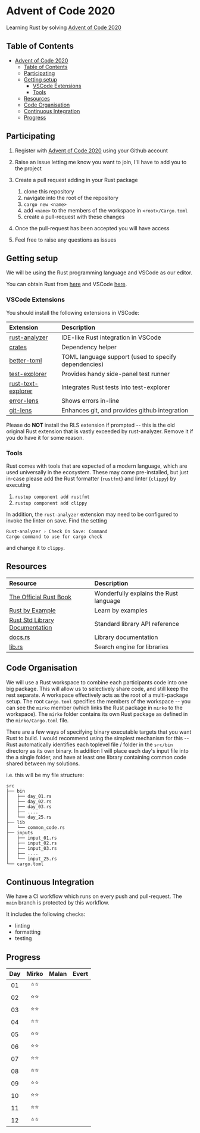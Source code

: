 # Advent of Code 2020

Learning Rust by solving [Advent of Code 2020](https://adventofcode.com/2020)

## Table of Contents

- [Advent of Code 2020](#advent-of-code-2020)
  - [Table of Contents](#table-of-contents)
  - [Participating](#participating)
  - [Getting setup](#getting-setup)
    - [VSCode Extensions](#vscode-extensions)
    - [Tools](#tools)
  - [Resources](#resources)
  - [Code Organisation](#code-organisation)
  - [Continuous Integration](#continuous-integration)
  - [Progress](#progress)

## Participating

1. Register with [Advent of Code 2020](https://adventofcode.com/2020) using your Github account
2. Raise an issue letting me know you want to join, I'll have to add you to the project
3. Create a pull request adding in your Rust package

    1. clone this repository
    2. navigate into the root of the repository
    3. `cargo new <name>`
    4. add `<name>` to the members of the workspace in `<root>/Cargo.toml`
    5. create a pull-request with these changes

4. Once the pull-request has been accepted you will have access
5. Feel free to raise any questions as issues

## Getting setup

We will be using the Rust programming language and VSCode as our editor.

You can obtain Rust from [here](https://www.rust-lang.org/learn/get-started) and VSCode [here](https://code.visualstudio.com/).

### VSCode Extensions

You should install the following extensions in VSCode:

| Extension | Description |
| :-------- | :---------- |
| [rust-analyzer](https://marketplace.visualstudio.com/items?itemName=matklad.rust-analyzer) | IDE-like Rust integration in VSCode |
| [crates](https://marketplace.visualstudio.com/items?itemName=serayuzgur.crates) | Dependency helper |
| [better-toml](https://marketplace.visualstudio.com/items?itemName=bungcip.better-toml) | TOML language support (used to specify dependencies) |
| [test-explorer](https://marketplace.visualstudio.com/items?itemName=hbenl.vscode-test-explorer) | Provides handy side-panel test runner |
| [rust-text-explorer](https://marketplace.visualstudio.com/items?itemName=swellaby.vscode-rust-test-adapter) | Integrates Rust tests into test-explorer |
| [error-lens](https://marketplace.visualstudio.com/items?itemName=usernamehw.errorlens) | Shows errors in-line |
| [git-lens](https://marketplace.visualstudio.com/items?itemName=eamodio.gitlens) | Enhances git, and provides github integration |

Please do **NOT** install the RLS extension if prompted -- this is the old original Rust extension that is vastly exceeded by rust-analyzer. Remove it if you do have it for some reason.

### Tools

Rust comes with tools that are expected of a modern language, which are used universally in the ecosystem. These may come pre-installed, but just in-case please add the Rust formatter (`rustfmt`) and linter (`clippy`) by executing

1. `rustup component add rustfmt`
2. `rustup component add clippy`

In addition, the `rust-analyzer` extension may need to be configured to invoke the linter on save. Find the setting

```
Rust-analyzer › Check On Save: Command
Cargo command to use for cargo check
```

and change it to `clippy`.

## Resources

| Resource  | Description |
| :-------- | :---------- |
| [The Official Rust Book](https://doc.rust-lang.org/stable/book/) | Wonderfully explains the Rust language |
| [Rust by Example](https://doc.rust-lang.org/stable/rust-by-example/)| Learn by examples |
| [Rust Std Library Documentation](https://doc.rust-lang.org/std/index.html) | Standard library API reference |
| [docs.rs](https://docs.rs/) | Library documentation |
| [lib.rs](https://lib.rs/) | Search engine for libraries |

## Code Organisation

We will use a Rust workspace to combine each participants code into one big package. This will allow us to selectively share code, and still keep the rest separate. A workspace effectively acts as the root of a multi-package setup. The root `Cargo.toml` specifies the members of the workspace -- you can see the `mirko` member (which links the Rust package in `mirko` to the workspace). The `mirko` folder contains its own Rust package as defined in the `mirko/Cargo.toml` file.

There are a few ways of specifying binary executable targets that you want Rust to build. I would recommend using the simplest mechanism for this -- Rust automatically identifies each toplevel file / folder in the `src/bin` directory as its own binary. In addition I will place each day's input file into the a single folder, and have at least one library containing common code shared between my solutions.

i.e. this will be my file structure:

```
src
├── bin
│   ├── day_01.rs
│   ├── day_02.rs
│   ├── day_03.rs
│   ├── ....
│   └── day_25.rs
├── lib
│   └── common_code.rs
├── inputs
│   ├── input_01.rs
│   ├── input_02.rs
│   ├── input_03.rs
│   ├── ....
│   └── input_25.rs
└── cargo.toml
```

## Continuous Integration

We have a CI workflow which runs on every push and pull-request. The `main` branch is protected by this workflow.

It includes the following checks:

- linting
- formatting
- testing

## Progress

| Day |     Mirko    |     Malan    |     Evert    |
| :-: | :----------: | :----------: | :----------: |
| 01  | :star::star: |              |              |
| 02  | :star::star: |              |              |
| 03  | :star::star: |              |              |
| 04  | :star::star: |              |              |
| 05  | :star::star: |              |              |
| 06  | :star::star: |              |              |
| 07  | :star::star: |              |              |
| 08  | :star::star: |              |              |
| 09  | :star::star: |              |              |
| 10  | :star::star: |              |              |
| 11  | :star::star: |              |              |
| 12  | :star::star: |              |              |
